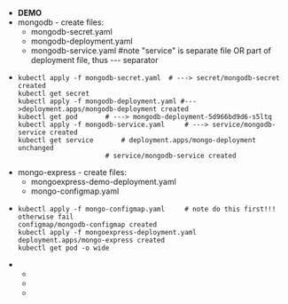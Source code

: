 - **DEMO**
- mongodb - create files:
	- mongodb-secret.yaml
	- mongodb-deployment.yaml
	- mongodb-service.yaml #note "service" is separate file OR part of deployment file, thus --- separator
- ```
  kubectl apply -f mongodb-secret.yaml	# ---> secret/mongodb-secret created
  kubectl get secret		
  kubectl apply -f mongodb-deployment.yaml #--->deployment.apps/mongodb-deployment created
  kubectl get pod		# ---> mongodb-deployment-5d966bd9d6-s5ltq
  kubectl apply -f mongodb-service.yaml 	# ---> service/mongodb-service created
  kubectl get service		# deployment.apps/mongo-deployment unchanged
  						# service/mongodb-service created
  
  ```
- mongo-express - create files:
	- mongoexpress-demo-deployment.yaml
	- mongo-configmap.yaml
- ```
  kubectl apply -f mongo-configmap.yaml		# note do this first!!! otherwise fail
  configmap/mongodb-configmap created
  kubectl apply -f mongoexpress-deployment.yaml
  deployment.apps/mongo-express created
  kubectl get pod -o wide
  ```
-
	-
	-
	-